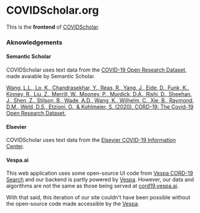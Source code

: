 <!-- Licensed under the terms of the Apache 2.0 license. See LICENSE in the project root. -->

# COVIDScholar.org
This is the __frontend__ of [COVIDScholar](https://www.covidscholar.org).

### Aknowledgements 

#### Semantic Scholar
COVIDScholar uses text data from the [COVID-19 Open Research Dataset](https://www.semanticscholar.org/cord19/download), made avaiable by Semantic Scholar. 

[Wang, L.L., Lo, K., Chandrasekhar, Y., Reas, R., Yang, J., Eide, D., Funk, K., Kinney, R., Liu, Z., Merrill, W., Mooney, P., Murdick, D.A., Rishi, D., Sheehan, J., Shen, Z., Stilson, B., Wade, A.D., Wang, K., Wilhelm, C., Xie, B., Raymond, D.M., Weld, D.S., Etzioni, O., & Kohlmeier, S. (2020). CORD-19: The Covid-19 Open Research Dataset.](https://www.semanticscholar.org/paper/CORD-19%3A-The-Covid-19-Open-Research-Dataset-Wang-Lo/263db91cea260ca775cdbc482bca5392815c0533)

#### Elsevier
COVIDScholar uses text data from the [Elsevier COVID-19 Information Center](https://www.elsevier.com/connect/coronavirus-information-center). 

#### Vespa.ai 
This web application uses some open-source UI code from [Vespa CORD-19 Search](https://cord19.vespa.ai/) and our backend is partly powered by [Vespa](https://vespa.ai). However, our data and algorithms are not the same as those being served at [cord19.vespa.ai](https://cord19.vespa.ai/). 

With that said, this iteration of our site couldn't have been possible without the open-source code made accessible by the [Vespa](https://vespa.ai).
